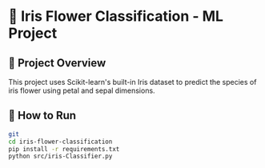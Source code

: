 # 🌸 Iris Flower Classification - ML Project

## 🧠 Project Overview
This project uses Scikit-learn's built-in Iris dataset to predict the species of iris flower using petal and sepal dimensions.

## 🚀 How to Run

```bash
git 
cd iris-flower-classification
pip install -r requirements.txt
python src/iris-Classifier.py
